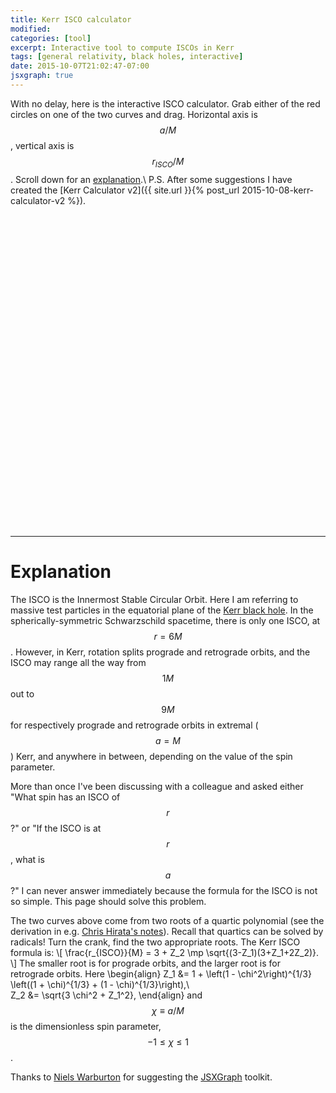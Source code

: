 ```yaml
---
title: Kerr ISCO calculator
modified:
categories: [tool]
excerpt: Interactive tool to compute ISCOs in Kerr
tags: [general relativity, black holes, interactive]
date: 2015-10-07T21:02:47-07:00
jsxgraph: true
---
```


With no delay, here is the interactive ISCO calculator. Grab either of
the red circles on one of the two curves and drag.  Horizontal axis is
$$a/M$$, vertical axis is $$r_{ISCO}/M$$.  Scroll down for an
[explanation](#explanation).\\
P.S. After some suggestions I have created the
[Kerr Calculator v2]({{ site.url }}{% post_url 2015-10-08-kerr-calculator-v2 %}).

<div id="box" class="jxgbox" style="width:500px; height:500px;"></div>
<div id="out"></div>
<script type="text/javascript">
var board = JXG.JSXGraph.initBoard('box',
{boundingbox: [-0.01, 9.05, 1.01, .7],
 axis: false,
 grid: true,
 pan: {enabled: false},
 showNavigation: false,
 showCopyright:  false});

var sqrt = Math.sqrt;
var pow  = Math.pow;

var Z1 = function(a) {
  return 1. + pow(1. - a*a,1./3.)*(pow(1. + a,1./3.) + pow(1. - a,1./3.));
};

var Z2 = function(a) {
  return sqrt(3.*a*a + Z1(a)*Z1(a));
};

var rPro = function(a) {
  return 3. + Z2(a) - sqrt((3. - Z1(a))*(3. + Z1(a) + 2.*Z2(a)));
};

var rRet = function(a) {
  return 3. + Z2(a) + sqrt((3. - Z1(a))*(3. + Z1(a) + 2.*Z2(a)));
};

var lX = board.create('axis', [[0.0, 1.0], [1.0, 1.0]], {label: 'a/M'});
var lY = board.create('axis', [[0.0, 1.0], [0.0, 9.0]], {label: 'r/M'});

var gPro = board.create('functiongraph', [rPro], {strokeColor:'#ff0000',strokeWidth:2});
var gRet = board.create('functiongraph', [rRet], {strokeColor:'#0000ff',strokeWidth:2});

board.suspendUpdate();

var qPro = board.create('glider', [0.3, rPro(0.3), gPro], {withLabel:false});
var qRet = board.create('glider', [0.3, rRet(0.3), gRet], {withLabel:false});

var yPro = board.create('point', [function(){return qPro.X();},function(){return rPro(qPro.X());}],{size:2,face:'[]',name:'rPro/M'}); 
var yRet = board.create('point', [function(){return qRet.X();},function(){return rRet(qRet.X());}],
  {size:2,face:'[]',name:'rRet/M', label: {anchorX: 'right'}});

var lowPro = board.create('point', [function(){return qPro.X();},function(){return 1.0;}],{size:2,face:'[]',name:''});
var lowRet = board.create('point', [function(){return qRet.X();},function(){return 1.0;}],{size:2,face:'[]',name:''});

var vPro = board.create('segment', [lowPro,yPro],{strokeColor:'gray',dash:2,strokeWidth:1});
var vRet = board.create('segment', [lowRet,yRet],{strokeColor:'gray',dash:2,strokeWidth:1});

var hPro = board.create('curve', [function(t){return t},function(t){return yPro.Y();}], {strokeColor:'gray',dash:2,strokeWidth:1});
var hRet = board.create('curve', [function(t){return t},function(t){return yRet.Y();}], {strokeColor:'gray',dash:2,strokeWidth:1});

qPro.on('drag', function(){
  qRet.moveTo([qPro.X(),rRet(qPro.X()) ]);
});

qRet.on('drag', function(){
  qPro.moveTo([qRet.X(),rPro(qRet.X()) ]);
});

board.on('update', function () {
document.getElementById('out').innerHTML = 'a/M = ' + qPro.X() + '<br>\n' +
'rPro/M = ' + qPro.Y() + '<br>\n' +
'rRet/M = ' + qRet.Y();
});

board.unsuspendUpdate();
</script>

---

Explanation
===========

The ISCO is the Innermost Stable Circular Orbit.  Here I am referring
to massive test particles in the equatorial plane of the
[Kerr black hole](http://arxiv.org/abs/1410.2130).  In the
spherically-symmetric Schwarzschild spacetime, there is only one ISCO,
at $$r=6M$$.  However, in Kerr, rotation splits prograde and retrograde
orbits, and the ISCO may range all the way from $$1M$$ out to $$9M$$ for
respectively prograde and retrograde orbits in extremal ($$a=M$$) Kerr,
and anywhere in between, depending on the value of the spin parameter.

More than once I've been discussing with a colleague and asked
either "What spin has an ISCO of $$r$$?" or "If the ISCO is at $$r$$,
what is $$a$$?"  I can never answer immediately because the formula
for the ISCO is not so simple.  This page should solve this problem.

The two curves above come from two roots of a quartic polynomial (see
the derivation in
e.g. [Chris Hirata's notes](http://www.tapir.caltech.edu/~chirata/ph236/2011-12/lec27.pdf)).
Recall that quartics can be solved by radicals!  Turn the crank, find
the two appropriate roots.  The Kerr ISCO formula is:
\\[
\frac{r_{ISCO}}{M} = 3 + Z_2 \mp \sqrt{(3-Z_1)(3+Z_1+2Z_2)}.
\\]
The smaller root is for prograde orbits, and the larger root is for
retrograde orbits. Here
  \\begin{align}
  Z_1 &= 1 + \left(1 - \chi^2\right)^{1/3} \left((1 + \chi)^{1/3} + (1 - \chi)^{1/3}\right),\\\
  Z_2 &= \sqrt{3 \chi^2 + Z_1^2},
  \\end{align}
and $$\chi\equiv a/M$$ is the dimensionless spin parameter,
$$-1\le \chi \le 1$$.

Thanks to [Niels Warburton](http://nielswarburton.net/) for suggesting
the [JSXGraph](http://jsxgraph.uni-bayreuth.de/wp/) toolkit.
